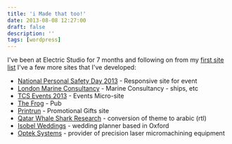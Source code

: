 ```yaml
---
title: 'i Made that too!'
date: 2013-08-08 12:27:00
draft: false
description: ''
tags: [wordpress]
---
```


I've been at Electric Studio for 7 months and following on from my [first site list](http://big-andy.co.uk/blog/i-made-that/ "i Made That!") I've a few more sites that I've developed:

*   [National Personal Safety Day 2013](http://www.nationalpersonalsafetyday.co.uk/) - Responsive site for event
*   [London Marine Consultancy](http://www.londonmarine.co.uk/) - Marine Consultancy - ships, etc
*   [TCS Events 2013](http://2013.tcsevents.co.uk/) - Events Micro-site
*   [The Frog](http://www.thefrogclapham.co.uk/) - Pub
*   [Printrun](http://www.printrun.com/) - Promotional Gifts site
*   [Qatar Whale Shark Research](http://www.qatarwhalesharkproject.com/ar/) - conversion of theme to arabic (rtl)
*   [Isobel Weddings](http://www.isobelweddings.com/) - wedding planner based in Oxford
*   [Optek Systems](http://www.opteksystems.com/) - provider of precision laser micromachining equipment
